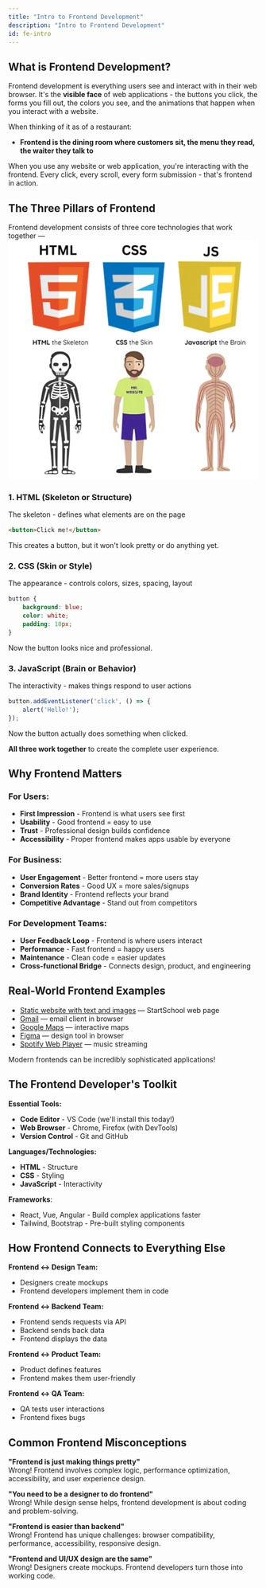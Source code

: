 ```yaml
---
title: "Intro to Frontend Development"
description: "Intro to Frontend Development"
id: fe-intro
---
```


## What is Frontend Development?

Frontend development is everything users see and interact with in their web browser. It's the **visible face** of web applications - the buttons you click, the forms you fill out, the colors you see, and the animations that happen when you interact with a website.

When thinking of it as of a restaurant:
- **Frontend is the dining room where customers sit, the menu they read, the waiter they talk to**
<!-- - **Backend** = The kitchen where food is prepared, hidden from customers -->

When you use any website or web application, you're interacting with the frontend. Every click, every scroll, every form submission - that's frontend in action.

## The Three Pillars of Frontend

Frontend development consists of three core technologies that work together —
![FE Development](../../static/img/fe-development.jpg)


### 1. HTML (Skeleton or Structure)
The skeleton - defines what elements are on the page

```html
<button>Click me!</button>
```

This creates a button, but it won't look pretty or do anything yet.

### 2. CSS (Skin or Style)
The appearance - controls colors, sizes, spacing, layout

```css
button {
    background: blue;
    color: white;
    padding: 10px;
}
```

Now the button looks nice and professional.

### 3. JavaScript (Brain or Behavior)
The interactivity - makes things respond to user actions

```javascript
button.addEventListener('click', () => {
    alert('Hello!');
});
```

Now the button actually does something when clicked.

**All three work together** to create the complete user experience.

## Why Frontend Matters

### For Users:
- **First Impression** - Frontend is what users see first
- **Usability** - Good frontend = easy to use
- **Trust** - Professional design builds confidence
- **Accessibility** - Proper frontend makes apps usable by everyone

### For Business:
- **User Engagement** - Better frontend = more users stay
- **Conversion Rates** - Good UX = more sales/signups
- **Brand Identity** - Frontend reflects your brand
- **Competitive Advantage** - Stand out from competitors

### For Development Teams:
- **User Feedback Loop** - Frontend is where users interact
- **Performance** - Fast frontend = happy users
- **Maintenance** - Clean code = easier updates
- **Cross-functional Bridge** - Connects design, product, and engineering


## Real-World Frontend Examples

- [Static website with text and images](https://www.startschool.org/) — StartSchool web page
- [Gmail](https://mail.google.com/) — email client in browser
- [Google Maps](https://www.google.com/maps) — interactive maps
- [Figma](https://www.figma.com/) — design tool in browser
- [Spotify Web Player](https://open.spotify.com/) — music streaming

Modern frontends can be incredibly sophisticated applications!

## The Frontend Developer's Toolkit

**Essential Tools:**
- **Code Editor** - VS Code (we'll install this today!)
- **Web Browser** - Chrome, Firefox (with DevTools)
- **Version Control** - Git and GitHub

**Languages/Technologies:**
- **HTML** - Structure
- **CSS** - Styling
- **JavaScript** - Interactivity

**Frameworks**:
- React, Vue, Angular - Build complex applications faster
- Tailwind, Bootstrap - Pre-built styling components

## How Frontend Connects to Everything Else

**Frontend ↔ Design Team:**
- Designers create mockups
- Frontend developers implement them in code

**Frontend ↔ Backend Team:**
- Frontend sends requests via API
- Backend sends back data
- Frontend displays the data

**Frontend ↔ Product Team:**
- Product defines features
- Frontend makes them user-friendly

**Frontend ↔ QA Team:**
- QA tests user interactions
- Frontend fixes bugs



## Common Frontend Misconceptions

**"Frontend is just making things pretty"**  
Wrong! Frontend involves complex logic, performance optimization, accessibility, and user experience design.

**"You need to be a designer to do frontend"**  
Wrong! While design sense helps, frontend development is about coding and problem-solving.

**"Frontend is easier than backend"**  
Wrong! Frontend has unique challenges: browser compatibility, performance, accessibility, responsive design.

**"Frontend and UI/UX design are the same"**  
Wrong! Designers create mockups. Frontend developers turn those into working code.